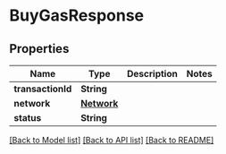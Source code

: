 # BuyGasResponse

## Properties
Name | Type | Description | Notes
------------ | ------------- | ------------- | -------------
**transactionId** | **String** |  | 
**network** | [**Network**](Network.md) |  | 
**status** | **String** |  | 

[[Back to Model list]](../README.md#documentation-for-models) [[Back to API list]](../README.md#documentation-for-api-endpoints) [[Back to README]](../README.md)


